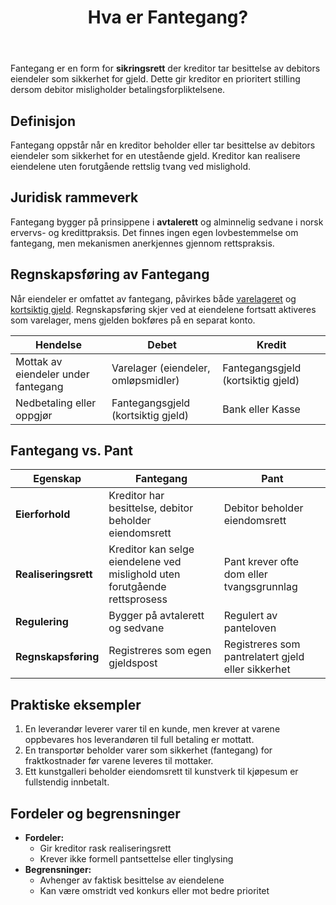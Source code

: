 ﻿---
title: "Hva er Fantegang?"
seoTitle: "Hva er Fantegang?"
meta_description: 'Fantegang er en form for **sikringsrett** der kreditor tar besittelse av debitors eiendeler som sikkerhet for gjeld. Dette gir kreditor en prioritert stilling d...'
slug: hva-er-fantegang
type: blog
layout: pages/single
---

Fantegang er en form for **sikringsrett** der kreditor tar besittelse av debitors eiendeler som sikkerhet for gjeld. Dette gir kreditor en prioritert stilling dersom debitor misligholder betalingsforpliktelsene.

## Definisjon

Fantegang oppstår når en kreditor beholder eller tar besittelse av debitors eiendeler som sikkerhet for en utestående gjeld. Kreditor kan realisere eiendelene uten forutgående rettslig tvang ved mislighold.

## Juridisk rammeverk

Fantegang bygger på prinsippene i **avtalerett** og alminnelig sedvane i norsk ervervs- og kredittpraksis. Det finnes ingen egen lovbestemmelse om fantegang, men mekanismen anerkjennes gjennom rettspraksis.

## Regnskapsføring av Fantegang

Når eiendeler er omfattet av fantegang, påvirkes både [varelageret](/blogs/regnskap/hva-er-varelager "Hva er Varelager? En Komplett Guide til Bokføring av Lager") og [kortsiktig gjeld](/blogs/regnskap/kortsiktig-gjeld "Hva er Kortsiktig Gjeld? En Guide til Gjeld som Forfaller innen 12 måneder"). Regnskapsføring skjer ved at eiendelene fortsatt aktiveres som varelager, mens gjelden bokføres på en separat konto.

| Hendelse                             | Debet                               | Kredit                              |
|--------------------------------------|-------------------------------------|-------------------------------------|
| Mottak av eiendeler under fantegang | Varelager (eiendeler, omløpsmidler) | Fantegangsgjeld (kortsiktig gjeld)  |
| Nedbetaling eller oppgjør            | Fantegangsgjeld (kortsiktig gjeld)  | Bank eller Kasse                     |

## Fantegang vs. Pant

| Egenskap           | Fantegang                                                                 | Pant                                             |
|--------------------|---------------------------------------------------------------------------|--------------------------------------------------|
| **Eierforhold**      | Kreditor har besittelse, debitor beholder eiendomsrett                      | Debitor beholder eiendomsrett                     |
| **Realiseringsrett** | Kreditor kan selge eiendelene ved mislighold uten forutgående rettsprosess | Pant krever ofte dom eller tvangsgrunnlag         |
| **Regulering**       | Bygger på avtalerett og sedvane                                            | Regulert av panteloven                            |
| **Regnskapsføring**  | Registreres som egen gjeldspost                                           | Registreres som pantrelatert gjeld eller sikkerhet |

## Praktiske eksempler

1. En leverandør leverer varer til en kunde, men krever at varene oppbevares hos leverandøren til full betaling er mottatt.
2. En transportør beholder varer som sikkerhet (fantegang) for fraktkostnader før varene leveres til mottaker.
3. Ett kunstgalleri beholder eiendomsrett til kunstverk til kjøpesum er fullstendig innbetalt.

## Fordeler og begrensninger

* **Fordeler:**
  * Gir kreditor rask realiseringsrett
  * Krever ikke formell pantsettelse eller tinglysing
* **Begrensninger:**
  * Avhenger av faktisk besittelse av eiendelene
  * Kan være omstridt ved konkurs eller mot bedre prioritet










